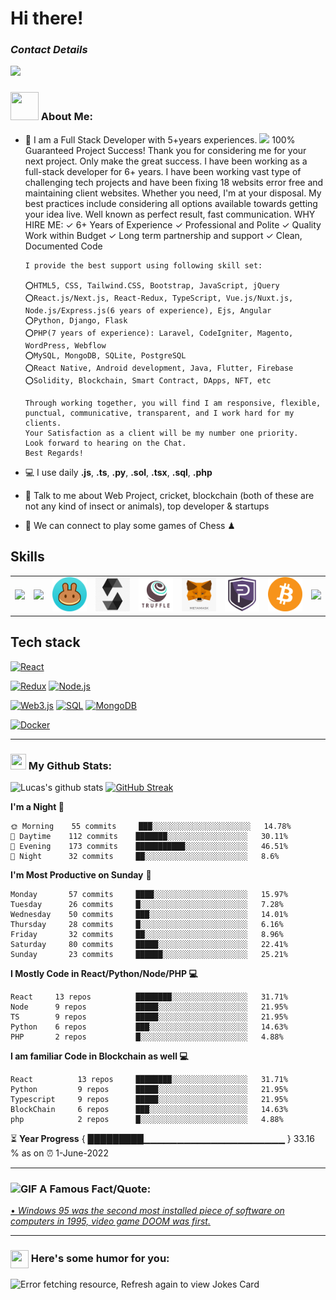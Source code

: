# Hi there! 

### **_Contact Details_**


![](https://camo.githubusercontent.com/992babdffd8c74a1502de375fbdf7e4d54773242/68747470733a2f2f6d656469612e67697068792e636f6d2f6d656469612f53576f536b4e36447854737a71494b4571762f67697068792e676966)

### <img src="https://github.com/TheDudeThatCode/TheDudeThatCode/blob/master/Assets/Developer.gif" width="45px" height="45"> About Me:

- 🏦 I am a Full Stack Developer with 5+years experiences.
  <img src="https://media.giphy.com/media/WUlplcMpOCEmTGBtBW/giphy.gif" width="30">
  100% Guaranteed Project Success!
  Thank you for considering me for your next project.
  Only make the great success.
  I have been working as a full-stack developer for 6+ years.
  I have been working vast type of challenging tech projects and have been fixing 18 websits error free and maintaining client websites.
  Whether you need, I'm at your disposal.
  My best practices include considering all options available towards getting your idea live.
  Well known as perfect result, fast communication.
  WHY HIRE ME:
  ✓ 6+ Years of Experience
  ✓ Professional and Polite
  ✓ Quality Work within Budget
  ✓ Long term partnership and support
  ✓ Clean, Documented Code

      I provide the best support using following skill set:

      ⭕HTML5, CSS, Tailwind.CSS, Bootstrap, JavaScript, jQuery
      ⭕React.js/Next.js, React-Redux, TypeScript, Vue.js/Nuxt.js, Node.js/Express.js(6 years of experience), Ejs, Angular
      ⭕Python, Django, Flask
      ⭕PHP(7 years of experience): Laravel, CodeIgniter, Magento, WordPress, Webflow
      ⭕MySQL, MongoDB, SQLite, PostgreSQL
      ⭕React Native, Android development, Java, Flutter, Firebase
      ⭕Solidity, Blockchain, Smart Contract, DApps, NFT, etc

      Through working together, you will find I am responsive, flexible, punctual, communicative, transparent, and I work hard for my clients.
      Your Satisfaction as a client will be my number one priority.
      Look forward to hearing on the Chat.
      Best Regards!

- 💻 I use daily **.js**, **.ts**, **.py**, **.sol**, **.tsx**, **.sql**, **.php**
- 💬 Talk to me about Web Project, cricket, blockchain (both of these are not any kind of insect or animals), top developer & startups
- 👯 We can connect to play some games of Chess ♟

## Skills

<table>
  <tr>
      <td><img src="https://cdn.iconscout.com/icon/free/png-128/node-1174925.png" width="200"></td>
      <td><img src="https://cdn.iconscout.com/icon/free/png-128/react-1175109.png" width="200"></td>
      <td><img src="https://github.com/kroim/profile/blob/master/icons/icon_pancake.png?raw=true" width="200"></td>
      <td><img src="https://github.com/kroim/profile/blob/master/icons/icon_solidity.png?raw=true" width="200"></td>
      <td><img src="https://github.com/kroim/profile/blob/master/icons/icon_truffle.png?raw=true" width="200"></td>
      <td><img src="https://github.com/kroim/profile/blob/master/icons/icon_metamask.png?raw=true" width="200"></td>
      <td><img src="https://github.com/kroim/profile/blob/master/icons/icon_pivx.png?raw=true" width="200"></td>
      <td><img src="https://github.com/kroim/profile/blob/master/icons/icon_bitcoin.png?raw=true" width="200"></td>
      <td><img src="https://cdn.iconscout.com/icon/free/png-128/javascript-1174950.png" width="200"></td>
  </tr>  
</table>

## Tech stack

[![React](https://img.shields.io/badge/-React-black?style=for-the-badge&logo=react&logoColor=blue)]()

[![Redux](https://img.shields.io/badge/-Redux-764abc?style=for-the-badge&logo=redux&logoColor=white)]()
[![Node.js](https://img.shields.io/badge/-Node.js-339933?style=for-the-badge&logo=Node.js&logoColor=white)]()


[![Web3.js](https://img.shields.io/badge/-Web3.js-black?style=for-the-badge&logo=javascript&logoColor=)]()
[![SQL](https://img.shields.io/badge/-SQL-d2082d?style=for-the-badge&logo=mysql&logoColor=white)]()
[![MongoDB](https://img.shields.io/badge/-MongoDB-darkgreen?style=for-the-badge&logo=mongodb&logoColor=white)]()

[![Docker](https://img.shields.io/badge/-Docker-2496ed?style=for-the-badge&logo=docker&logoColor=white)]()

---

### <img src='https://media1.giphy.com/media/du3J3cXyzhj75IOgvA/giphy.gif?cid=ecf05e47x2g034i9pzwtzzsd3xgg2w9nr94t4tflbbgo3008&rid=giphy.gif' width='25px' height='25px'> My Github Stats:

![Lucas's github stats](https://github-readme-stats.vercel.app/api?username=Akileus&show_icons=true&title_color=ffc857&icon_color=8ac926&text_color=daf7dc&bg_color=151515&hide=issues&count_private=true&include_all_commits=true)
[![GitHub Streak](https://github-readme-streak-stats.herokuapp.com/?user=ApoorvTyagi&theme=dark)](https://git.io/streak-stats)

<!--START_SECTION:waka-->

**I'm a Night 🦉**

```text
🌞 Morning    55 commits     ███░░░░░░░░░░░░░░░░░░░░░░   14.78%
🌆 Daytime    112 commits    ███████░░░░░░░░░░░░░░░░░░   30.11%
🌃 Evening    173 commits    ███████████░░░░░░░░░░░░░░   46.51%
🌙 Night      32 commits     ██░░░░░░░░░░░░░░░░░░░░░░░   8.6%

```

**I'm Most Productive on Sunday** 📅

```text
Monday       57 commits     ████░░░░░░░░░░░░░░░░░░░░░   15.97%
Tuesday      26 commits     █░░░░░░░░░░░░░░░░░░░░░░░░   7.28%
Wednesday    50 commits     ███░░░░░░░░░░░░░░░░░░░░░░   14.01%
Thursday     28 commits     █░░░░░░░░░░░░░░░░░░░░░░░░   6.16%
Friday       32 commits     ██░░░░░░░░░░░░░░░░░░░░░░░   8.96%
Saturday     80 commits     █████░░░░░░░░░░░░░░░░░░░░   22.41%
Sunday       23 commits     ██████░░░░░░░░░░░░░░░░░░░   25.21%

```

**I Mostly Code in React/Python/Node/PHP 💻**

```text
React     13 repos          ████████░░░░░░░░░░░░░░░░░   31.71%
Node      9 repos           █████░░░░░░░░░░░░░░░░░░░░   21.95%
TS        9 repos           █████░░░░░░░░░░░░░░░░░░░░   21.95%
Python    6 repos           ███░░░░░░░░░░░░░░░░░░░░░░   14.63%
PHP       2 repos           █░░░░░░░░░░░░░░░░░░░░░░░░   4.88%

```

**I am familiar Code in Blockchain as well 💻**

```text
React          13 repos     ████████░░░░░░░░░░░░░░░░░   31.71%
Python         9 repos      █████░░░░░░░░░░░░░░░░░░░░   21.95%
Typescript     9 repos      █████░░░░░░░░░░░░░░░░░░░░   21.95%
BlockChain     6 repos      ███░░░░░░░░░░░░░░░░░░░░░░   14.63%
php            2 repos      █░░░░░░░░░░░░░░░░░░░░░░░░   4.88%

```

<!--END_SECTION:waka-->

⏳ **Year Progress** { █████████▁▁▁▁▁▁▁▁▁▁▁▁▁▁▁▁▁▁▁▁▁ } 33.16 % as on ⏰ 1-June-2022

---

### <img alt="GIF" src="https://github.com/TheDudeThatCode/TheDudeThatCode/blob/master/Assets/hmm.gif" width="20vw" height="20vw"/> A Famous Fact/Quote:

<a href="https://github.com/marketplace/actions/quote-readme">
<!--STARTS_HERE_QUOTE_README-->
• <i>Windows 95 was the second most installed piece of software on computers in 1995, video game DOOM was first.</i>
<!--ENDS_HERE_QUOTE_README-->
</a>

---

### <img align ='center' src='https://media2.giphy.com/media/UQDSBzfyiBKvgFcSTw/giphy.gif?cid=ecf05e47p3cd513axbek3f56ti3jzizq8hincw20jauyyfyw&rid=giphy.gif' width ='29px' height="29px"> Here's some humor for you:

<img src="https://readme-jokes.vercel.app/api" alt="Error fetching resource, Refresh again to view Jokes Card" />
